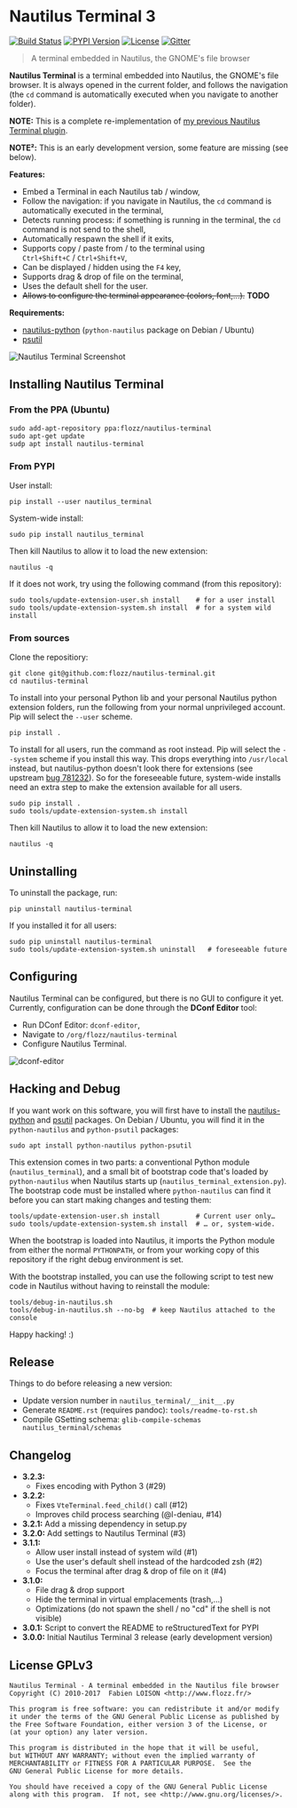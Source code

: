 # Nautilus Terminal 3

[![Build Status](https://travis-ci.org/flozz/nautilus-terminal.svg?branch=master)](https://travis-ci.org/flozz/nautilus-terminal)
[![PYPI Version](https://img.shields.io/pypi/v/nautilus_terminal.svg)](https://pypi.python.org/pypi/nautilus_terminal)
[![License](https://img.shields.io/pypi/l/nautilus_terminal.svg)](https://github.com/flozz/nautilus-terminal/blob/master/COPYING)
[![Gitter](https://badges.gitter.im/gitter.svg)](https://gitter.im/nautilus-terminal/Lobby)

> A terminal embedded in Nautilus, the GNOME's file browser

**Nautilus Terminal** is a terminal embedded into Nautilus, the GNOME's file
browser. It is always opened in the current folder, and follows the navigation
(the `cd` command is automatically executed when you navigate to another
folder).

**NOTE:** This is a complete re-implementation of [my previous Nautilus
Terminal plugin][old-nterm].

**NOTE²:** This is an early development version, some feature are missing (see
below).

**Features:**

* Embed a Terminal in each Nautilus tab / window,
* Follow the navigation: if you navigate in Nautilus, the `cd` command is
  automatically executed in the terminal,
* Detects running process: if something is running in the terminal, the `cd`
  command is not send to the shell,
* Automatically respawn the shell if it exits,
* Supports copy / paste from / to the terminal using
  `Ctrl+Shift+C` / `Ctrl+Shift+V`,
* Can be displayed / hidden using the `F4` key,
* Supports drag & drop of file on the terminal,
* Uses the default shell for the user.
* ~~Allows to configure the terminal appearance (colors, font,...).~~ **TODO**

**Requirements:**

* [nautilus-python][] (`python-nautilus` package on Debian / Ubuntu)
* [psutil][]

![Nautilus Terminal Screenshot](./screenshot.png)


## Installing Nautilus Terminal

### From the PPA (Ubuntu)

    sudo add-apt-repository ppa:flozz/nautilus-terminal
    sudo apt-get update
    sudp apt install nautilus-terminal


### From PYPI

User install:

    pip install --user nautilus_terminal

System-wide install:

    sudo pip install nautilus_terminal

Then kill Nautilus to allow it to load the new extension:

    nautilus -q

If it does not work, try using the following command (from this repository):

    sudo tools/update-extension-user.sh install    # for a user install
    sudo tools/update-extension-system.sh install  # for a system wild install


### From sources

Clone the repositiory:

    git clone git@github.com:flozz/nautilus-terminal.git
    cd nautilus-terminal

To install into your personal Python lib and your personal Nautilus python
extension folders, run the following from your normal unprivileged account. Pip
will select the `--user` scheme.

    pip install .

To install for all users, run the command as root instead. Pip will select the
`--system` scheme if you install this way. This drops everything into
`/usr/local` instead, but nautilus-python doesn't look there for extensions
(see upstream [bug 781232][]). So for the foreseeable future, system-wide
installs need an extra step to make the extension available for all users.

    sudo pip install .
    sudo tools/update-extension-system.sh install

Then kill Nautilus to allow it to load the new extension:

    nautilus -q

## Uninstalling

To uninstall the package, run:

    pip uninstall nautilus-terminal

If you installed it for all users:

    sudo pip uninstall nautilus-terminal
    sudo tools/update-extension-system.sh uninstall   # foreseeable future


## Configuring

Nautilus Terminal can be configured, but there is no GUI to configure it yet.
Currently, configuration can be done through the **DConf Editor** tool:

* Run DConf Editor: `dconf-editor`,
* Navigate to `/org/flozz/nautilus-terminal`
* Configure Nautilus Terminal.

![dconf-editor](./dconf-editor.png)


## Hacking and Debug

If you want work on this software, you will first have to install the
[nautilus-python][] and [psutil][] packages. On Debian / Ubuntu, you will find
it in the `python-nautilus` and `python-psutil` packages:

    sudo apt install python-nautilus python-psutil

This extension comes in two parts: a conventional Python module
(`nautilus_terminal`), and a small bit of bootstrap code that's loaded by
`python-nautilus` when Nautilus starts up (`nautilus_terminal_extension.py`).
The bootstrap code must be installed where `python-nautilus` can find it before
you can start making changes and testing them:

    tools/update-extension-user.sh install         # Current user only…
    sudo tools/update-extension-system.sh install  # … or, system-wide.

When the bootstrap is loaded into Nautilus, it imports the Python module from
either the normal `PYTHONPATH`, or from your working copy of this repository if
the right debug environment is set.

With the bootstrap installed, you can use the following script to test new code
in Nautilus without having to reinstall the module:

    tools/debug-in-nautilus.sh
    tools/debug-in-nautilus.sh --no-bg  # keep Nautilus attached to the console

Happy hacking! :)


## Release

Things to do before releasing a new version:

* Update version number in `nautilus_terminal/__init__.py`
* Generate `README.rst` (requires pandoc): `tools/readme-to-rst.sh`
* Compile GSetting schema: `glib-compile-schemas nautilus_terminal/schemas`


## Changelog

* **3.2.3:**
   * Fixes encoding with Python 3 (#29)
* **3.2.2:**
    * Fixes `VteTerminal.feed_child()` call (#12)
    * Improves child process searching (@l-deniau, #14)
* **3.2.1:** Add a missing dependency in setup.py
* **3.2.0:** Add settings to Nautilus Terminal (#3)
* **3.1.1:**
    * Allow user install instead of system wild (#1)
    * Use the user's default shell instead of the hardcoded zsh (#2)
    * Focus the terminal after drag & drop of file on it (#4)
* **3.1.0:**
    * File drag & drop support
    * Hide the terminal in virtual emplacements (trash,...)
    * Optimizations (do not spawn the shell / no "cd" if the shell is not
      visible)
* **3.0.1:** Script to convert the README to reStructuredText for PYPI
* **3.0.0:** Initial Nautilus Terminal 3 release (early development version)


## License GPLv3

    Nautilus Terminal - A terminal embedded in the Nautilus file browser
    Copyright (C) 2010-2017  Fabien LOISON <http://www.flozz.fr/>

    This program is free software: you can redistribute it and/or modify
    it under the terms of the GNU General Public License as published by
    the Free Software Foundation, either version 3 of the License, or
    (at your option) any later version.

    This program is distributed in the hope that it will be useful,
    but WITHOUT ANY WARRANTY; without even the implied warranty of
    MERCHANTABILITY or FITNESS FOR A PARTICULAR PURPOSE.  See the
    GNU General Public License for more details.

    You should have received a copy of the GNU General Public License
    along with this program.  If not, see <http://www.gnu.org/licenses/>.


[old-nterm]: https://launchpad.net/nautilus-terminal
[nautilus-python]: https://wiki.gnome.org/Projects/NautilusPython/
[psutil]: https://pypi.python.org/pypi/psutil/
[bug 781232]: https://bugzilla.gnome.org/show_bug.cgi?id=781232
